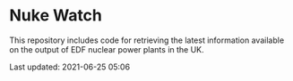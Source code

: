 # Nuke Watch

This repository includes code for retrieving the latest information available on the output of EDF nuclear power plants in the UK.

Last updated: 2021-06-25 05:06